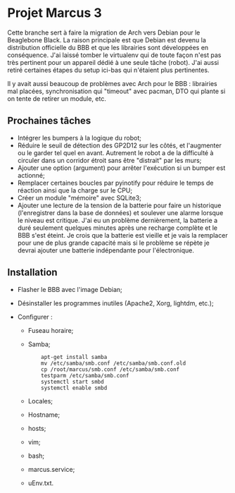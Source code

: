 # Projet Marcus 3

Cette branche sert à faire la migration de Arch vers Debian pour le Beaglebone Black. La raison principale est que Debian est devenu la distribution officielle du BBB et que les librairies sont développées en conséquence. J'ai laissé tomber le virtualenv qui de toute façon n'est pas très pertinent pour un appareil dédié à une seule tâche (robot). J'ai aussi retiré certaines étapes du setup ici-bas qui n'étaient plus pertinentes.

Il y avait aussi beaucoup de problèmes avec Arch pour le BBB : librairies mal placées, synchronisation qui "timeout" avec pacman, DTO qui plante si on tente de retirer un module, etc.

## Prochaines tâches

- Intégrer les bumpers à la logique du robot;
- Réduire le seuil de détection des GP2D12 sur les côtés, et l'augmenter ou le garder tel quel en avant. Autrement le robot a de la difficulté à circuler dans un corridor étroit sans être "distrait" par les murs;
- Ajouter une option (argument) pour arrêter l'exécution si un bumper est actionné;
- Remplacer certaines boucles par pyinotify pour réduire le temps de réaction ainsi que la charge sur le CPU;
- Créer un module "mémoire" avec SQLite3;
- Ajouter une lecture de la tension de la batterie pour faire un historique (l'enregistrer dans la base de données) et soulever une alarme lorsque le niveau est critique. J'ai eu un problème dernièrement, la batterie a duré seulement quelques minutes après une recharge complète et le BBB s'est éteint. Je crois que la batterie est vieille et je vais la remplacer pour une de plus grande capacité mais si le problème se répète je devrai ajouter une batterie indépendante pour l'électronique.

## Installation

- Flasher le BBB avec l'image Debian;
- Désinstaller les programmes inutiles (Apache2, Xorg, lightdm, etc.);
- Configurer :

  - Fuseau horaire;
  - Samba;

            apt-get install samba
            mv /etc/samba/smb.conf /etc/samba/smb.conf.old
            cp /root/marcus/smb.conf /etc/samba/smb.conf
            testparm /etc/samba/smb.conf
            systemctl start smbd
            systemctl enable smbd

  - Locales;
  - Hostname;
  - hosts;
  - vim;
  - bash;
  - marcus.service;
  - uEnv.txt.
